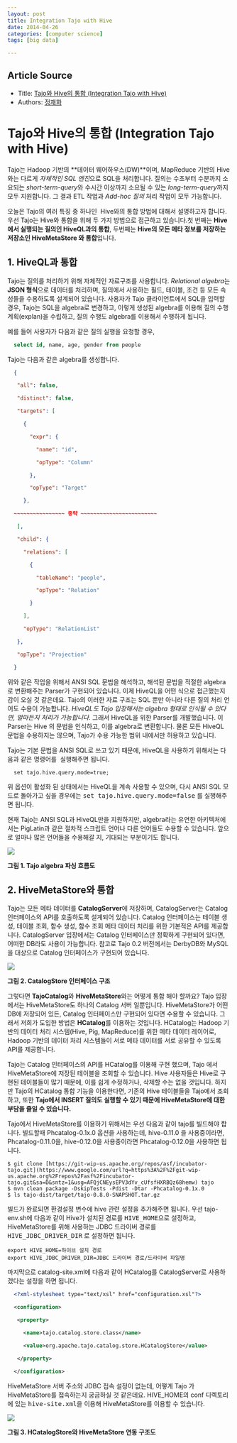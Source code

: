 ```yaml
---
layout: post
title: Integration Tajo with Hive
date: 2014-04-26
categories: [computer science]
tags: [big data]

---
```


## Article Source
* Title: [Tajo와 Hive의 통합 (Integration Tajo with Hive)](http://blrunner.com/61)
* Authors: [정재화](http://blrunner.com/)

 
# Tajo와 Hive의 통합 (Integration Tajo with Hive)



Tajo는 Hadoop 기반의 **데이터 웨어하우스(DW)**이며, MapReduce 기반의
Hive와는 다르게 *자체적인 SQL 엔진*으로 SQL을 처리합니다. 질의는 수초부터
수분까지 소요되는 *short-term-query*와 수시간 이상까지 소요될 수 있는
*long-term-query*까지 모두 지원합니다. 그 결과 ETL 작업과 *Add-hoc 질의*
처리 작업이 모두 가능합니다.




오늘은 Tajo의 여러 특징 중 하나인  Hive와의 통합 방법에 대해서
설명하고자 합니다. 우선 Tajo는 Hive와 통합을 위해 두 가지 방법으로
접근하고 있습니다.첫 번째는 **Hive에서 실행되는 질의인 HiveQL과의 통합**,
두번째는 **Hive의 모든 메타 정보를 저장하는 저장소인 HiveMetaStore 와
통합**입니다.




​1. HiveQL과 통합
---

Tajo는 질의를 처리하기 위해 자체적인 자료구조를 사용합니다. *Relational algebra*는
**JSON 형식**으로 데이터를 처리하며, 질의에서 사용하는 필드, 테이블, 조건 등
모든 속성들을 수용하도록 설계되어 있습니다. 사용자가 Tajo 클라이언트에서
SQL을 입력할 경우, Tajo는 SQL을 algebra로 변경하고, 이렇게 생성된
algebra를 이용해 질의 수행 계획(explan)을 수립하고, 질의 수행도
algebra를 이용해서 수행하게 됩니다.

예를 들어 사용자가 다음과 같은 질의 실행을 요청할 경우,

```sql
  select id, name, age, gender from people
```

Tajo는 다음과 같은 algebra를 생성합니다.

```json 
  {

   "all": false,

   "distinct": false,

   "targets": [

     {

       "expr": {

         "name": "id",

         "opType": "Column"

       },

       "opType": "Target"

     },

  ~~~~~~~~~~~~~~~~ 중략 ~~~~~~~~~~~~~~~~~~~~~~~~

   ],

   "child": {

     "relations": [

       {

         "tableName": "people",

         "opType": "Relation"

       }

     ],

     "opType": "RelationList"

   },

   "opType": "Projection"

  }
```


위와 같은 작업을 위해서 ANSI SQL 문법을 해석하고, 해석된 문법을 적절한
algebra로 변환해주는 Parser가 구현되어 있습니다. 이제 HiveQL을 어떤
식으로 접근했는지 감이 오실 것 같은데요. Tajo의 이러한 자료 구조는 SQL
뿐만 아니라 다른 질의 처리 언어도 수용이 가능합니다. *HiveQL도 Tajo
입장해서는 algebra 형태로 인식될 수 있다면, 얼마든지 처리가 가능합니다.*
그래서 HiveQL을 위한 Parser를 개발했습니다. 이 Parser는 Hive 의 문법을
인식하고, 이를 algebra로 변환합니다. 물론 모든 HiveQL 문법을 수용하지는
않으며, Tajo가 수용 가능한 범위 내에서만 허용하고 있습니다.



Tajo는 기본 문법을 ANSI SQL로 쓰고 있기 때문에, HiveQL을 사용하기
위해서는 다음과 같은 명령어를  실행해주면 됩니다.


```
  set tajo.hive.query.mode=true;
```



위 옵션이 활성화 된 상태에서는 HiveQL을 계속 사용할 수 있으며, 다시 ANSI
SQL 모드로 돌아가고 싶을 경우에는 <tt class="literal">set tajo.hive.query.mode=false</tt> 를
실행해주면 됩니다.




현재 Tajo는 ANSI SQL과 HiveQL만을 지원하지만, algebra라는 유연한
아키텍처에서는 PigLatin과 같은 절차적 스크립트 언어나 다른 언어들도
수용할 수 있습니다. 앞으로 얼마나 많은 언어들을 수용해갈 지, 기대되는
부분이기도 합니다.




![](http://cfile2.uf.tistory.com/image/2324F24152E5C09A30654C)



**그림 1. Tajo algebra 파싱 흐름도**






​2. HiveMetaStore와 통합
---



Tajo는 모든 메타 데이터를 **CatalogServer**에 저장하며, CatalogServer는
Catalog 인터페이스의 API를 호출하도록 설계되어 있습니다. Catalog
인터페이스는 테이블 생성, 테이블 조회, 함수 생성, 함수 조회 메타 데이터
처리를 위한 기본적은 API를 제공합니다. CatalogServer 입장에서는 Catalog
인터페이스만 정확하게 구현되어 있다면, 어떠한 DB라도 사용이 가능합니다.
참고로 Tajo 0.2 버전에서는 DerbyDB와 MySQL을 대상으로 Catalog
인터페이스가 구현되어 있습니다.









![](http://cfile23.uf.tistory.com/image/213F1F4252E75A4114ACD8)





**그림 2. CatalogStore 인터페이스 구조**






그렇다면 **TajoCatalog**와 **HiveMetaStore**와는 어떻게 통합 해야 할까요? Tajo
입장에서는 HiveMetaStore도 하나의 Catalog 서버 일뿐입니다.
HiveMetaStore가 어떤 DB에 저장되어 있든, Catalog 인터페이스만 구현되어
있다면 수용할 수 있습니다. 그래서 저희가 도입한 방법은 **HCatalog**를
이용하는 것입니다. HCatalog는 Hadoop 기반의 데이터 처리 시스템(Hive,
Pig, MapReduce)를 위한 메타 데이터 레이어로, Hadoop 기반의 데이터 처리
시스템들이 서로 메타 데이터를 서로 공유할 수 있도록 API를 제공합니다.




Tajo는 Catalog 인터페이스의 API를 HCatalog를 이용해 구현 했으며, Tajo
에서 HiveMetaStore에 저장된 테이블을 조회할 수 있습니다. Hive 사용자들은
Hive로 구현된 테이블들이 많기 때문에, 이를 쉽게 수정하거나, 삭제할 수는
없을 것입니다. 하지만 Tajo의 HCatalog 통합 기능을 이용한다면, 기존의
Hive 테이블들을 Tajo에서 조회하고, 또한 **Tajo에서 INSERT 질의도 실행할 수
있기 때문에 HiveMetaStore에 대한 부담을 줄일 수 있습니다.**




Tajo에서 HiveMetaStore를 이용하기 위해서는 우선 다음과 같이 tajo를
빌드해야 합니다. 빌드할때 Phcatalog-0.1x.0 옵션을 사용하는데,
hive-0.11.0 을 사용중이라면, Phcatalog-0.11.0을, hive-0.12.0을
사용중이라면 Phcatalog-0.12.0을 사용하면 됩니다.



```  
$ git clone [https://git-wip-us.apache.org/repos/asf/incubator-tajo.git](https://www.google.com/url?q=https%3A%2F%2Fgit-wip-us.apache.org%2Frepos%2Fasf%2Fincubator-tajo.git&sa=D&sntz=1&usg=AFQjCNEysEPV3dYv_cUfsfHXRBQz68hemw) tajo
$ mvn clean package -DskipTests -Pdist -Dtar -Phcatalog-0.1x.0
$ ls tajo-dist/target/tajo-0.8.0-SNAPSHOT.tar.gz
```




빌드가 완료되면 환경설정 변수에 hive 관련 설정을 추가해주면 됩니다. 우선
tajo-env.sh에 다음과 같이 Hive가 설치된 경로를 <tt class="literal">HIVE_HOME</tt>으로 설정하고,
HiveMetaStore를 위해 사용하는 JDBC 드라이버 경로를
<tt class="literal">HIVE_JDBC_DRIVER_DIR</tt> 로 설정하면 됩니다.




```  
export HIVE_HOME=하이브 설치 경로
export HIVE_JDBC_DRIVER_DIR=JDBC 드라이버 경로/드라이버 파일명
```



마지막으로 catalog-site.xml에 다음과 같이 HCatalog를 CatalogServer로
사용하겠다는 설정을 하면 됩니다.




```xml
  <?xml-stylesheet type="text/xsl" href="configuration.xsl"?>

  <configuration>

   <property>

     <name>tajo.catalog.store.class</name>

     <value>org.apache.tajo.catalog.store.HCatalogStore</value>

   </property>

  </configuration>
```



HiveMetaStore 서버 주소와 JDBC 접속 설정이 없는데, 어떻게 Tajo 가
HiveMetaStore를 접속하는지 궁금하실 것 같은데요. HIVE_HOME의 conf
디렉토리에 있는 <tt class="literal">hive-site.xml</tt>을 이용해 HiveMetaStore를 이용할 수
있습니다.




![](http://cfile27.uf.tistory.com/image/24089D4352D347A12C3209)





**그림 3. HCatalogStore와 HiveMetaStore 연동 구조도**